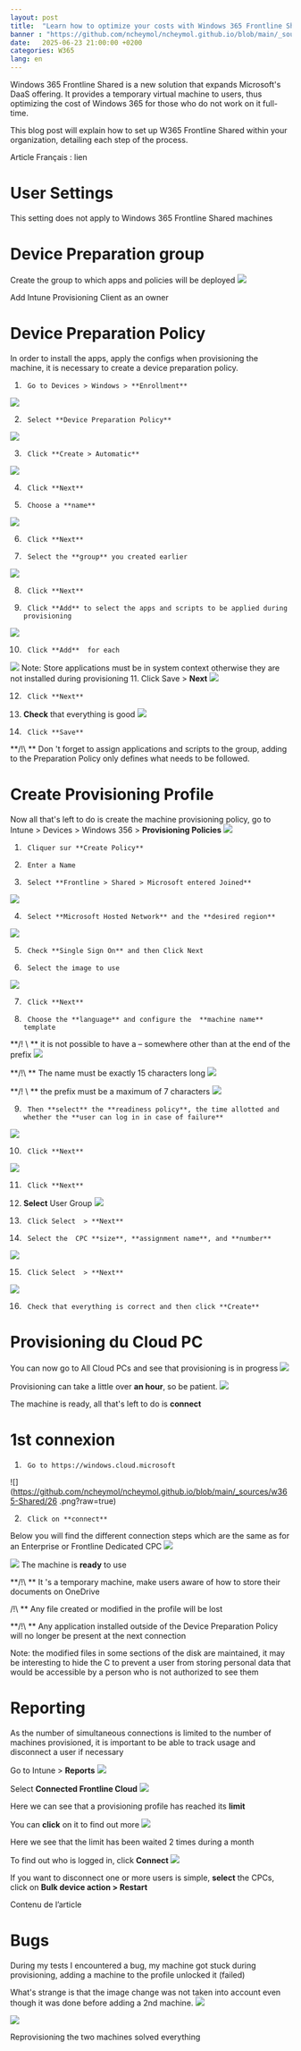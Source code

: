 ```yaml
---
layout: post
title:  "Learn how to optimize your costs with Windows 365 Frontline Shared"
banner : "https://github.com/ncheymol/ncheymol.github.io/blob/main/_sources/w365-Shared/1.jpg?raw=true"
date:   2025-06-23 21:00:00 +0200
categories: W365
lang: en
---
```



 Windows 365 Frontline Shared is a new solution that expands Microsoft's DaaS offering. It provides a temporary virtual machine to users, thus optimizing the cost of Windows 365 for those who do not work on it full-time.

This blog post will explain how to set up W365 Frontline Shared within your organization, detailing each step of the process.

Article Français : lien

# User Settings
This setting does not apply to Windows 365 Frontline Shared machines

# Device Preparation group
Create the group to which apps and policies will be deployed
![](https://github.com/ncheymol/ncheymol.github.io/blob/main/_sources/w365-Shared/2.png?raw=true)

Add Intune Provisioning Client as an owner

# Device Preparation Policy 
In order to install the apps, apply the configs when provisioning the machine, it is necessary to create a device preparation policy.

1.      Go to Devices > Windows > **Enrollment**
![](https://github.com/ncheymol/ncheymol.github.io/blob/main/_sources/w365-Shared/3.png?raw=true)

2.      Select **Device Preparation Policy**
![](https://github.com/ncheymol/ncheymol.github.io/blob/main/_sources/w365-Shared/4.png?raw=true)

3.      Click **Create > Automatic**
![](https://github.com/ncheymol/ncheymol.github.io/blob/main/_sources/w365-Shared/5.png?raw=true)

4.      Click **Next**

5.      Choose a **name**
![](https://github.com/ncheymol/ncheymol.github.io/blob/main/_sources/w365-Shared/6.png?raw=true)

6.      Click **Next**

7.      Select the **group** you created earlier
![](https://github.com/ncheymol/ncheymol.github.io/blob/main/_sources/w365-Shared/7.png?raw=true)

8.      Click **Next**

9.      Click **Add** to select the apps and scripts to be applied during provisioning
![](https://github.com/ncheymol/ncheymol.github.io/blob/main/_sources/w365-Shared/8.png?raw=true)

10.      Click **Add**  for each
![](https://github.com/ncheymol/ncheymol.github.io/blob/main/_sources/w365-Shared/9.png?raw=true)
Note: Store applications must be in system context otherwise they are not installed during provisioning
11.      Click Save  > **Next**
![](https://github.com/ncheymol/ncheymol.github.io/blob/main/_sources/w365-Shared/10.png?raw=true)

12.      Click **Next**

13. **Check** that everything is good
![](https://github.com/ncheymol/ncheymol.github.io/blob/main/_sources/w365-Shared/11.png?raw=true)

14.      Click **Save**

**/!\ ** Don 't forget to assign applications and scripts to the group, adding to the Preparation Policy only defines what needs to be followed.

# Create Provisioning Profile
Now all that's left to do is create the machine provisioning policy, go to Intune > Devices > Windows 356 > **Provisioning Policies**
![](https://github.com/ncheymol/ncheymol.github.io/blob/main/_sources/w365-Shared/12.png?raw=true)

1.      Cliquer sur **Create Policy**

2.      Enter a Name

3.      Select **Frontline > Shared > Microsoft entered Joined**
![](https://github.com/ncheymol/ncheymol.github.io/blob/main/_sources/w365-Shared/13.png?raw=true)

4.      Select **Microsoft Hosted Network** and the **desired region**
![](https://github.com/ncheymol/ncheymol.github.io/blob/main/_sources/w365-Shared/14.png?raw=true)

5.      Check **Single Sign On** and then Click Next

6.      Select the image to use
![](https://github.com/ncheymol/ncheymol.github.io/blob/main/_sources/w365-Shared/15.png?raw=true)

7.      Click **Next**

8.      Choose the **language** and configure the  **machine name** template

**/! \ ** it is not possible to have a – somewhere other than at the end of the prefix
![](https://github.com/ncheymol/ncheymol.github.io/blob/main/_sources/w365-Shared/16.png?raw=true)

**/!\ ** The name must be exactly 15 characters long
![](https://github.com/ncheymol/ncheymol.github.io/blob/main/_sources/w365-Shared/17.png?raw=true)

**/! \ ** the prefix must be a maximum of 7 characters
![](https://github.com/ncheymol/ncheymol.github.io/blob/main/_sources/w365-Shared/18.png?raw=true)

9.      Then **select** the **readiness policy**, the time allotted and whether the **user can log in in case of failure**
![](https://github.com/ncheymol/ncheymol.github.io/blob/main/_sources/w365-Shared/19.png?raw=true)

10.      Click **Next**
![](https://github.com/ncheymol/ncheymol.github.io/blob/main/_sources/w365-Shared/20.png?raw=true)

11.      Click **Next**

12. **Select** User Group
![](https://github.com/ncheymol/ncheymol.github.io/blob/main/_sources/w365-Shared/21.png?raw=true)


13.      Click Select  > **Next**

14.      Select the  CPC **size**, **assignment name**, and **number**
![](https://github.com/ncheymol/ncheymol.github.io/blob/main/_sources/w365-Shared/22.png?raw=true)

15.      Click Select  > **Next**
![](https://github.com/ncheymol/ncheymol.github.io/blob/main/_sources/w365-Shared/23.png?raw=true)

16.      Check that everything is correct and then click **Create**



# Provisioning du Cloud PC
You can now go to All Cloud PCs and see that provisioning is in progress
![](https://github.com/ncheymol/ncheymol.github.io/blob/main/_sources/w365-Shared/24.png?raw=true)

Provisioning can take a little over **an hour**, so be patient.
![](https://github.com/ncheymol/ncheymol.github.io/blob/main/_sources/w365-Shared/25.png?raw=true)

The machine is ready, all that's left to do is **connect**

# 1st connexion
1.      Go to https://windows.cloud.microsoft
![](https://github.com/ncheymol/ncheymol.github.io/blob/main/_sources/w365-Shared/26
.png?raw=true)

2.      Click on **connect**

 Below you will find the different connection steps which are the same as for an Enterprise or Frontline Dedicated CPC
![](https://github.com/ncheymol/ncheymol.github.io/blob/main/_sources/w365-Shared/27.png?raw=true)

![](https://github.com/ncheymol/ncheymol.github.io/blob/main/_sources/w365-Shared/28.png?raw=true)
The machine is **ready** to use

**/!\ ** It 's a temporary machine, make users aware of how to store their documents on OneDrive

/!\ ** Any file created or modified in the profile will be lost

**/!\ ** Any application installed outside of the Device Preparation Policy will no longer be present at the next connection

Note: the modified files in some sections of the disk are maintained, it may be interesting to hide the C to prevent a user from storing personal data that would be accessible by a person who is not authorized to see them

# Reporting
As the number of simultaneous connections is limited to the number of machines provisioned, it is important to be able to track usage and disconnect a user if necessary

Go to Intune > **Reports**
![](https://github.com/ncheymol/ncheymol.github.io/blob/main/_sources/w365-Shared/29.png?raw=true)

Select **Connected Frontline Cloud**
![](https://github.com/ncheymol/ncheymol.github.io/blob/main/_sources/w365-Shared/30.png?raw=true)

Here we can see that a provisioning profile has reached its **limit**

You can **click** on it to find out more
![](https://github.com/ncheymol/ncheymol.github.io/blob/main/_sources/w365-Shared/31.png?raw=true)

Here we see that the limit has been waited 2 times during a month

To find out who is logged in, click **Connect**
![](https://github.com/ncheymol/ncheymol.github.io/blob/main/_sources/w365-Shared/32.png?raw=true)

If you want to disconnect one or more users is simple, **select** the CPCs, click on **Bulk device action > Restart**



Contenu de l’article
# Bugs
During my tests I encountered a bug, my machine got stuck during provisioning, adding a machine to the profile unlocked it (failed)

What's strange is that the image change was not taken into account even though it was done before adding a 2nd machine.
![](https://github.com/ncheymol/ncheymol.github.io/blob/main/_sources/w365-Shared/33.png?raw=true)

![](https://github.com/ncheymol/ncheymol.github.io/blob/main/_sources/w365-Shared/34.png?raw=true)

Reprovisioning the two machines solved everything
